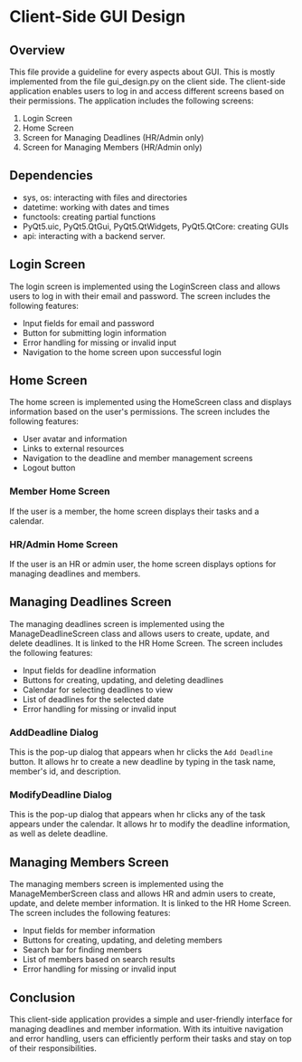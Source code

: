 # Client-Side GUI Design

## Overview
This file provide a guideline for every aspects about GUI. This is mostly implemented from the file gui_design.py on the client side. The client-side application enables users to log in and access different screens based on their permissions. The application includes the following screens:

1. Login Screen
2. Home Screen
3. Screen for Managing Deadlines (HR/Admin only)
4. Screen for Managing Members (HR/Admin only)

## Dependencies

- sys, os: interacting with files and directories 
- datetime: working with dates and times
- functools: creating partial functions
- PyQt5.uic, PyQt5.QtGui, PyQt5.QtWidgets, PyQt5.QtCore: creating GUIs
- api: interacting with a backend server. 

## Login Screen
The login screen is implemented using the LoginScreen class and allows users to log in with their email and password. The screen includes the following features:

- Input fields for email and password
- Button for submitting login information
- Error handling for missing or invalid input
- Navigation to the home screen upon successful login

## Home Screen
The home screen is implemented using the HomeScreen class and displays information based on the user's permissions. The screen includes the following features:

- User avatar and information
- Links to external resources
- Navigation to the deadline and member management screens
- Logout button

### Member Home Screen
If the user is a member, the home screen displays their tasks and a calendar.

### HR/Admin Home Screen
If the user is an HR or admin user, the home screen displays options for managing deadlines and members.

## Managing Deadlines Screen
The managing deadlines screen is implemented using the ManageDeadlineScreen class and allows users to create, update, and delete deadlines. It is linked to the HR Home Screen. The screen includes the following features:

- Input fields for deadline information
- Buttons for creating, updating, and deleting deadlines
- Calendar for selecting deadlines to view
- List of deadlines for the selected date
- Error handling for missing or invalid input

### AddDeadline Dialog
This is the pop-up dialog that appears when hr clicks the `Add Deadline` button. It allows hr to create a new deadline by typing in the task name, member's id, and description.

### ModifyDeadline Dialog
This is the pop-up dialog that appears when hr clicks any of the task appears under the calendar. It allows hr to modify the deadline information, as well as delete deadline.

## Managing Members Screen
The managing members screen is implemented using the ManageMemberScreen class and allows HR and admin users to create, update, and delete member information. It is linked to the HR Home Screen. The screen includes the following features:

- Input fields for member information
- Buttons for creating, updating, and deleting members
- Search bar for finding members
- List of members based on search results
- Error handling for missing or invalid input

## Conclusion
This client-side application provides a simple and user-friendly interface for managing deadlines and member information. With its intuitive navigation and error handling, users can efficiently perform their tasks and stay on top of their responsibilities.